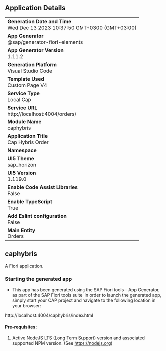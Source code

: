 ## Application Details
|               |
| ------------- |
|**Generation Date and Time**<br>Wed Dec 13 2023 10:37:50 GMT+0300 (GMT+03:00)|
|**App Generator**<br>@sap/generator-fiori-elements|
|**App Generator Version**<br>1.11.2|
|**Generation Platform**<br>Visual Studio Code|
|**Template Used**<br>Custom Page V4|
|**Service Type**<br>Local Cap|
|**Service URL**<br>http://localhost:4004/orders/
|**Module Name**<br>caphybris|
|**Application Title**<br>Cap Hybris Order|
|**Namespace**<br>|
|**UI5 Theme**<br>sap_horizon|
|**UI5 Version**<br>1.119.0|
|**Enable Code Assist Libraries**<br>False|
|**Enable TypeScript**<br>True|
|**Add Eslint configuration**<br>False|
|**Main Entity**<br>Orders|

## caphybris

A Fiori application.

### Starting the generated app

-   This app has been generated using the SAP Fiori tools - App Generator, as part of the SAP Fiori tools suite.  In order to launch the generated app, simply start your CAP project and navigate to the following location in your browser:

http://localhost:4004/caphybris/index.html

#### Pre-requisites:

1. Active NodeJS LTS (Long Term Support) version and associated supported NPM version.  (See https://nodejs.org)


